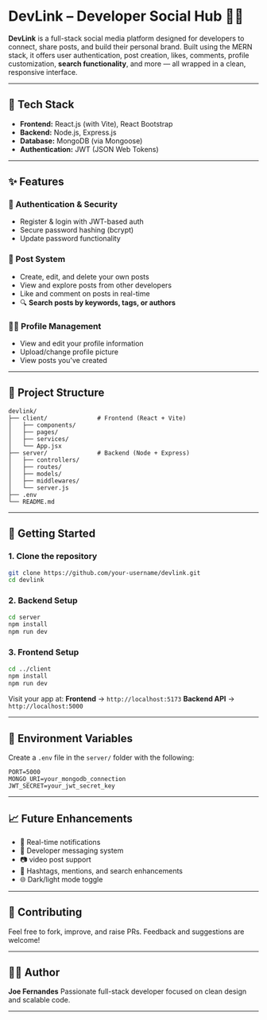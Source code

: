 # DevLink – Developer Social Hub 👥💬

**DevLink** is a full-stack social media platform designed for developers to connect, share posts, and build their personal brand. Built using the MERN stack, it offers user authentication, post creation, likes, comments, profile customization, **search functionality**, and more — all wrapped in a clean, responsive interface.

---

## 🚀 Tech Stack

* **Frontend:** React.js (with Vite), React Bootstrap
* **Backend:** Node.js, Express.js
* **Database:** MongoDB (via Mongoose)
* **Authentication:** JWT (JSON Web Tokens)

---

## ✨ Features

### 👤 Authentication & Security

* Register & login with JWT-based auth
* Secure password hashing (bcrypt)
* Update password functionality

### 📝 Post System

* Create, edit, and delete your own posts
* View and explore posts from other developers
* Like and comment on posts in real-time
* 🔍 **Search posts by keywords, tags, or authors**

### 🙍‍♂️ Profile Management

* View and edit your profile information
* Upload/change profile picture
* View posts you've created

---

## 📁 Project Structure

```
devlink/
├── client/              # Frontend (React + Vite)
│   ├── components/
│   ├── pages/
│   ├── services/
│   └── App.jsx
├── server/              # Backend (Node + Express)
│   ├── controllers/
│   ├── routes/
│   ├── models/
│   ├── middlewares/
│   └── server.js
├── .env
└── README.md
```

---

## 🔧 Getting Started

### 1. Clone the repository

```bash
git clone https://github.com/your-username/devlink.git
cd devlink
```

### 2. Backend Setup

```bash
cd server
npm install
npm run dev
```

### 3. Frontend Setup

```bash
cd ../client
npm install
npm run dev
```

Visit your app at:
**Frontend** → `http://localhost:5173`
**Backend API** → `http://localhost:5000`

---

## 📌 Environment Variables

Create a `.env` file in the `server/` folder with the following:

```env
PORT=5000
MONGO_URI=your_mongodb_connection
JWT_SECRET=your_jwt_secret_key
```

---

## 📈 Future Enhancements

* 🔔 Real-time notifications
* 💬 Developer messaging system
* 📷 video post support
* 🧠 Hashtags, mentions, and search enhancements
* 🌐 Dark/light mode toggle

---

## 🤝 Contributing

Feel free to fork, improve, and raise PRs. Feedback and suggestions are welcome!

---

## 👨‍💻 Author

**Joe Fernandes**
Passionate full-stack developer focused on clean design and scalable code.

---


